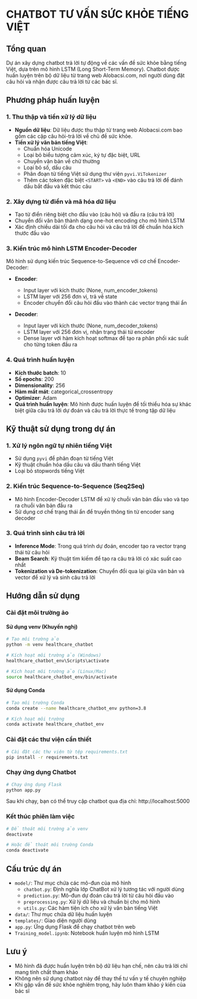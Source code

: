 # CHATBOT TƯ VẤN SỨC KHỎE TIẾNG VIỆT

## Tổng quan
Dự án xây dựng chatbot trả lời tự động về các vấn đề sức khỏe bằng tiếng Việt, dựa trên mô hình LSTM (Long Short-Term Memory). Chatbot được huấn luyện trên bộ dữ liệu từ trang web Alobacsi.com, nơi người dùng đặt câu hỏi và nhận được câu trả lời từ các bác sĩ.

## Phương pháp huấn luyện

### 1. Thu thập và tiền xử lý dữ liệu
- **Nguồn dữ liệu**: Dữ liệu được thu thập từ trang web Alobacsi.com bao gồm các cặp câu hỏi-trả lời về chủ đề sức khỏe.
- **Tiền xử lý văn bản tiếng Việt**:
  - Chuẩn hóa Unicode
  - Loại bỏ biểu tượng cảm xúc, ký tự đặc biệt, URL
  - Chuyển văn bản về chữ thường
  - Loại bỏ số, dấu câu
  - Phân đoạn từ tiếng Việt sử dụng thư viện `pyvi.ViTokenizer`
  - Thêm các token đặc biệt `<START>` và `<END>` vào câu trả lời để đánh dấu bắt đầu và kết thúc câu

### 2. Xây dựng từ điển và mã hóa dữ liệu
- Tạo từ điển riêng biệt cho đầu vào (câu hỏi) và đầu ra (câu trả lời)
- Chuyển đổi văn bản thành dạng one-hot encoding cho mô hình LSTM
- Xác định chiều dài tối đa cho câu hỏi và câu trả lời để chuẩn hóa kích thước đầu vào

### 3. Kiến trúc mô hình LSTM Encoder-Decoder
Mô hình sử dụng kiến trúc Sequence-to-Sequence với cơ chế Encoder-Decoder:

- **Encoder**:
  - Input layer với kích thước (None, num_encoder_tokens)
  - LSTM layer với 256 đơn vị, trả về state
  - Encoder chuyển đổi câu hỏi đầu vào thành các vector trạng thái ẩn

- **Decoder**:
  - Input layer với kích thước (None, num_decoder_tokens)
  - LSTM layer với 256 đơn vị, nhận trạng thái từ encoder
  - Dense layer với hàm kích hoạt softmax để tạo ra phân phối xác suất cho từng token đầu ra

### 4. Quá trình huấn luyện
- **Kích thước batch**: 10
- **Số epochs**: 200
- **Dimensionality**: 256
- **Hàm mất mát**: categorical_crossentropy
- **Optimizer**: Adam
- **Quá trình huấn luyện**: Mô hình được huấn luyện để tối thiểu hóa sự khác biệt giữa câu trả lời dự đoán và câu trả lời thực tế trong tập dữ liệu

## Kỹ thuật sử dụng trong dự án

### 1. Xử lý ngôn ngữ tự nhiên tiếng Việt
- Sử dụng `pyvi` để phân đoạn từ tiếng Việt
- Kỹ thuật chuẩn hóa dấu câu và dấu thanh tiếng Việt
- Loại bỏ stopwords tiếng Việt

### 2. Kiến trúc Sequence-to-Sequence (Seq2Seq)
- Mô hình Encoder-Decoder LSTM để xử lý chuỗi văn bản đầu vào và tạo ra chuỗi văn bản đầu ra
- Sử dụng cơ chế trạng thái ẩn để truyền thông tin từ encoder sang decoder

### 3. Quá trình sinh câu trả lời
- **Inference Mode**: Trong quá trình dự đoán, encoder tạo ra vector trạng thái từ câu hỏi
- **Beam Search**: Kỹ thuật tìm kiếm để tạo ra câu trả lời có xác suất cao nhất
- **Tokenization và De-tokenization**: Chuyển đổi qua lại giữa văn bản và vector để xử lý và sinh câu trả lời

## Hướng dẫn sử dụng

### Cài đặt môi trường ảo

#### Sử dụng venv (Khuyến nghị)
```bash
# Tạo môi trường ảo
python -m venv healthcare_chatbot

# Kích hoạt môi trường ảo (Windows)
healthcare_chatbot_env\Scripts\activate

# Kích hoạt môi trường ảo (Linux/Mac)
source healthcare_chatbot_env/bin/activate
```

#### Sử dụng Conda
```bash
# Tạo môi trường Conda
conda create --name healthcare_chatbot_env python=3.8

# Kích hoạt môi trường
conda activate healthcare_chatbot_env
```

### Cài đặt các thư viện cần thiết
```bash
# Cài đặt các thư viện từ tệp requirements.txt
pip install -r requirements.txt
```

### Chạy ứng dụng Chatbot
```bash
# Chạy ứng dụng Flask
python app.py
```
Sau khi chạy, bạn có thể truy cập chatbot qua địa chỉ: http://localhost:5000

### Kết thúc phiên làm việc
```bash
# Để thoát môi trường ảo venv
deactivate

# Hoặc để thoát môi trường Conda
conda deactivate
```

## Cấu trúc dự án
- `model/`: Thư mục chứa các mô-đun của mô hình
  - `chatbot.py`: Định nghĩa lớp ChatBot xử lý tương tác với người dùng
  - `prediction.py`: Mô-đun dự đoán câu trả lời từ câu hỏi đầu vào
  - `preprocessing.py`: Xử lý dữ liệu và chuẩn bị cho mô hình
  - `utils.py`: Các hàm tiện ích cho xử lý văn bản tiếng Việt
- `data/`: Thư mục chứa dữ liệu huấn luyện
- `templates/`: Giao diện người dùng
- `app.py`: Ứng dụng Flask để chạy chatbot trên web
- `Training_model.ipynb`: Notebook huấn luyện mô hình LSTM

## Lưu ý
- Mô hình đã được huấn luyện trên bộ dữ liệu hạn chế, nên câu trả lời chỉ mang tính chất tham khảo
- Không nên sử dụng chatbot này để thay thế tư vấn y tế chuyên nghiệp
- Khi gặp vấn đề sức khỏe nghiêm trọng, hãy luôn tham khảo ý kiến của bác sĩ
